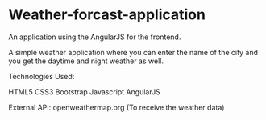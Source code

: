 # Weather-forcast-application

An application using the AngularJS for the frontend.

A simple weather application where you can enter the name of the city and you get the daytime and night weather as well.

Technologies Used:

HTML5
CSS3
Bootstrap
Javascript
AngularJS

External API: openweathermap.org (To receive the weather data)
